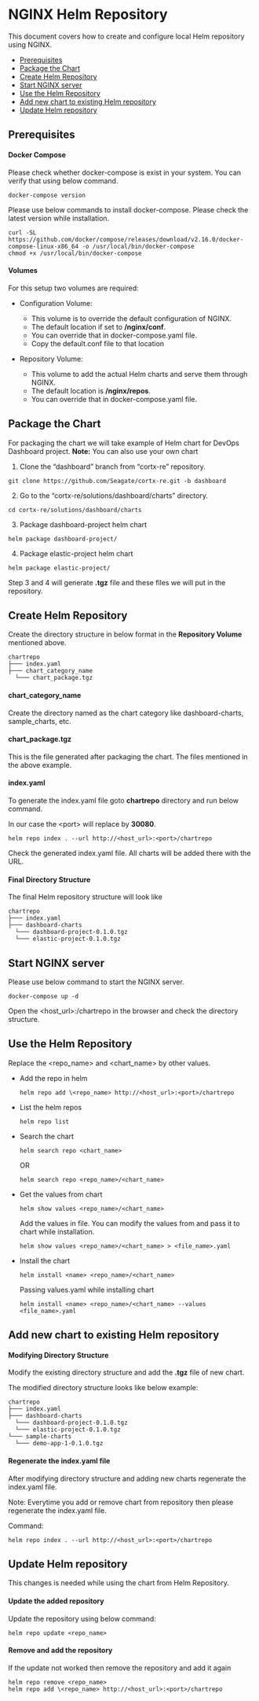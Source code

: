 # NGINX Helm Repository

This document covers how to create and configure local Helm repository using NGINX.

- [Prerequisites](#prerequisites)
- [Package the Chart](#packaging-chart)
- [Create Helm Repository](#create-helm-repository)
- [Start NGINX server](#starting-nginx-server)
- [Use the Helm Repository](#using-helm-repository)
- [Add new chart to existing Helm repository](#adding-new-chart)
- [Update Helm repository](#update-helm-repository)

<a name="prerequisites" />

## Prerequisites

#### **Docker Compose**

Please check whether docker-compose is exist in your system. You can verify that using below command.

```
docker-compose version
```

Please use below commands to install docker-compose. Please check the latest version while installation.

```
curl -SL https://github.com/docker/compose/releases/download/v2.16.0/docker-compose-linux-x86_64 -o /usr/local/bin/docker-compose
chmod +x /usr/local/bin/docker-compose
```

#### **Volumes**

For this setup two volumes are required:

- Configuration Volume:

  - This volume is to override the default configuration of NGINX.
  - The default location if set to **/nginx/conf**.
  - You can override that in docker-compose.yaml file.
  - Copy the default.conf file to that location

- Repository Volume:
  - This volume to add the actual Helm charts and serve them through NGINX.
  - The default location is **/nginx/repos**.
  - You can override that in docker-compose.yaml file.

<a name="packaging-chart" />

## Package the Chart

For packaging the chart we will take example of Helm chart for DevOps Dashboard project.
**Note:** You can also use your own chart

1. Clone the “dashboard” branch from “cortx-re” repository.

```
git clone https://github.com/Seagate/cortx-re.git -b dashboard
```

2. Go to the “cortx-re/solutions/dashboard/charts” directory.

```
cd cortx-re/solutions/dashboard/charts
```

3. Package dashboard-project helm chart

```
helm package dashboard-project/
```

4. Package elastic-project helm chart

```
helm package elastic-project/
```

Step 3 and 4 will generate **.tgz** file and these files we will put in the repository.

<a name="create-helm-repository" />

## Create Helm Repository

Create the directory structure in below format in the **Repository Volume** mentioned above.

```
chartrepo
├─── index.yaml
├─── chart_category_name
  └─── chart_package.tgz
```

#### **chart_category_name**

Create the directory named as the chart category like dashboard-charts, sample_charts, etc.

#### **chart_package.tgz**

This is the file generated after packaging the chart. The files mentioned in the above example.

#### **index.yaml**

To generate the index.yaml file goto **chartrepo** directory and run below command.

In our case the \<port> will replace by **30080**.

```
helm repo index . --url http://<host_url>:<port>/chartrepo
```

Check the generated index.yaml file. All charts will be added there with the URL.

#### **Final Directory Structure**

The final Helm repository structure will look like

```
chartrepo
├─── index.yaml
├─── dashboard-charts
  └─── dashboard-project-0.1.0.tgz
  └─── elastic-project-0.1.0.tgz
```

<a name="starting-nginx-server" />

## Start NGINX server

Please use below command to start the NGINX server.

```
docker-compose up -d
```

Open the \<host_url>:<port>/chartrepo in the browser and check the directory structure.

<a name="using-helm-repository" />

## Use the Helm Repository

Replace the \<repo_name> and \<chart_name> by other values.

- Add the repo in helm

  ```
  helm repo add \<repo_name> http://<host_url>:<port>/chartrepo
  ```

- List the helm repos

  ```
  helm repo list
  ```

- Search the chart

  ```
  helm search repo <chart_name>
  ```

  OR

  ```
  helm search repo <repo_name>/<chart_name>
  ```

- Get the values from chart

  ```
  helm show values <repo_name>/<chart_name>
  ```

  Add the values in file. You can modify the values from and pass it to chart while installation.

  ```
  helm show values <repo_name>/<chart_name> > <file_name>.yaml
  ```

- Install the chart

  ```
  helm install <name> <repo_name>/<chart_name>
  ```

  Passing values.yaml while installing chart

  ```
  helm install <name> <repo_name>/<chart_name> --values <file_name>.yaml
  ```

<a name="adding-new-chart" />

## Add new chart to existing Helm repository

#### Modifying Directory Structure

Modify the existing directory structure and add the **.tgz** file of new chart.

The modified directory structure looks like below example:

```
chartrepo
├─── index.yaml
├─── dashboard-charts
  └─── dashboard-project-0.1.0.tgz
  └─── elastic-project-0.1.0.tgz
└─── sample-charts
  └─── demo-app-1-0.1.0.tgz
```

#### Regenerate the index.yaml file

After modifying directory structure and adding new charts regenerate the index.yaml file.

Note: Everytime you add or remove chart from repository then please regenerate the index.yaml file.

Command:

```
helm repo index . --url http://<host_url>:<port>/chartrepo
```

<a name="update-helm-repository" />

## Update Helm repository

This changes is needed while using the chart from Helm Repository.

#### **Update the added repository**

Update the repository using below command:

```
helm repo update <repo_name>
```

#### **Remove and add the repository**

If the update not worked then remove the repository and add it again

```
helm repo remove <repo_name>
helm repo add \<repo_name> http://<host_url>:<port>/chartrepo
```
